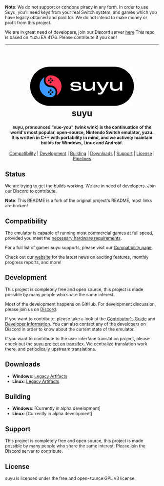 <!--
SPDX-FileCopyrightText: 2024 suyu emulator project
SPDX-License-Identifier: GPL v3
-->

**Note**: We do not support or condone piracy in any form. In order to use Suyu, you'll need keys from your real Switch system, and games which you have legally obtained and paid for. We do not intend to make money or profit from this project.

We are in great need of developers, join our Discord server [here](https://discord.gg/2gQRBp44KT)
This repo is based on Yuzu EA 4176. Please contribute if you can!

<hr />

<h1 align="center">
  <br>
  <a href="https://gitlab.com/suyu-emu/suyu"><img src="dist/readme/suyu__Logo-Pill.svg" alt="suyu" height="128"></a>
  <br>
  <b>suyu</b>
  <br>
</h1>

<h4 align="center"><b>suyu</b>, pronounced "sue-you" (wink wink) is the continuation of the world's most popular, open-source, Nintendo Switch emulator, yuzu.
<br>
It is written in C++ with portability in mind, and we actively maintain builds for Windows, Linux and Android.
</h4>

<p align="center">
  <a href="#compatibility">Compatibility</a> |
  <a href="#development">Development</a> |
  <a href="#building">Building</a> |
  <a href="#downloads">Downloads</a> |
  <a href="#support">Support</a> |
  <a href="#license">License</a> |
  <a href="https://gitlab.com/suyu-emu/suyu/-/pipelines">Pipelines</a>
</p>

## Status

We are trying to get the builds working. We are in need of developers. Join our Discord to contribute.

**Note**: This README is a fork of the original project's README, most links are broken!

## Compatibility

The emulator is capable of running most commercial games at full speed, provided you meet the [necessary hardware requirements](https://suyu-emu.org/help/quickstart/#hardware-requirements).

For a full list of games suyu supports, please visit our [Compatibility page](https://gitlab.com/suyu-emu/suyu/-/wikis/Compatibility).

Check out our [website](https://suyu.dev) for the latest news on exciting features, monthly progress reports, and more!

## Development

This project is completely free and open source, this project is made possible by many people who share the same interest.

Most of the development happens on GitHub. For development discussion, please join us on [Discord](https://discord.gg/2gQRBp44KT).

If you want to contribute, please take a look at the [Contributor's Guide](https://gitlab.com/suyu-emu/suyu/-/wikis/Contributing) and [Developer Information](https://gitlab.com/suyu-emu/suyu/-/wikis/Developer-Information).
You can also contact any of the developers on Discord in order to know about the current state of the emulator.

If you want to contribute to the user interface translation project, please check out the [suyu project on transifex](https://www.transifex.com/suyu-emulator/suyu). We centralize translation work there, and periodically upstream translations.

## Downloads

* __Windows__: [Legacy Artifacts](https://github.com/pineappleea/pineapple-src/releases)
* __Linux__: [Legacy Artifacts](https://github.com/pineappleea/pineapple-src/releases)

## Building

* __Windows__: [Currently in alpha development]
* __Linux__: [Currently in alpha development]



## Support

This project is completely free and open source, this project is made possible by many people who share the same interest. Please join the Discord server to contribute.


## License

suyu is licensed under the free and open-source GPL v3 license.
